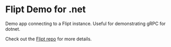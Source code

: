 # Flipt Demo for .net

Demo app connecting to a Flipt instance. Useful for demonstrating gRPC for dotnet.

Check out the [Flipt repo](https://github.com/markphelps/flipt) for more details.
